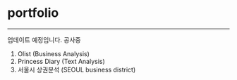 # portfolio
---
업데이트 예정입니다. 
공사중

1. Olist (Business Analysis)
2. Princess Diary (Text Analysis)
3. 서울시 상권분석 (SEOUL business district)

